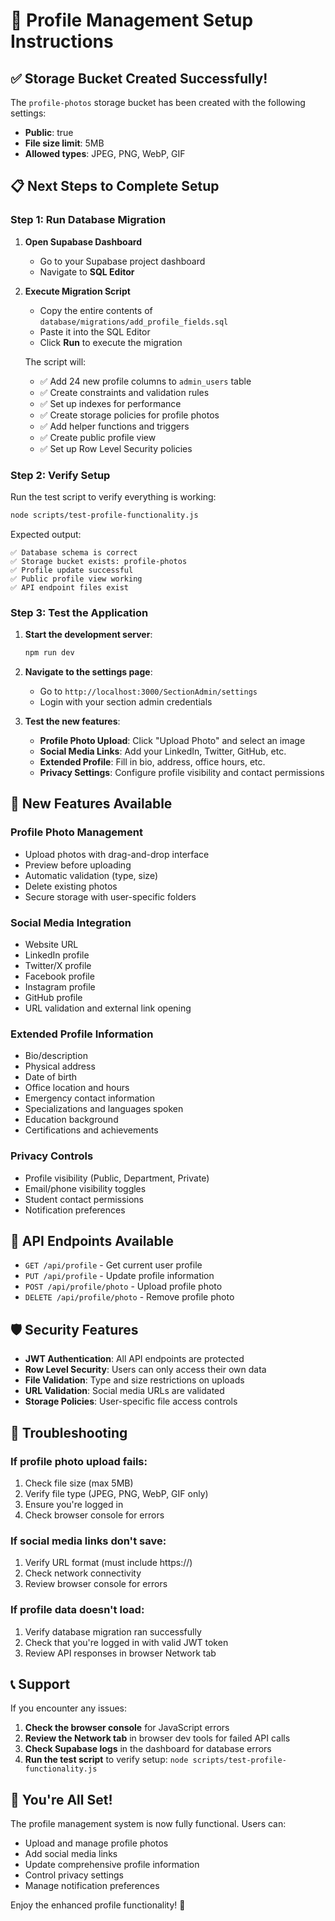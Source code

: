 # 🚀 Profile Management Setup Instructions

## ✅ Storage Bucket Created Successfully!

The `profile-photos` storage bucket has been created with the following settings:
- **Public**: true
- **File size limit**: 5MB
- **Allowed types**: JPEG, PNG, WebP, GIF

## 📋 Next Steps to Complete Setup

### Step 1: Run Database Migration

1. **Open Supabase Dashboard**
   - Go to your Supabase project dashboard
   - Navigate to **SQL Editor**

2. **Execute Migration Script**
   - Copy the entire contents of `database/migrations/add_profile_fields.sql`
   - Paste it into the SQL Editor
   - Click **Run** to execute the migration

   The script will:
   - ✅ Add 24 new profile columns to `admin_users` table
   - ✅ Create constraints and validation rules
   - ✅ Set up indexes for performance
   - ✅ Create storage policies for profile photos
   - ✅ Add helper functions and triggers
   - ✅ Create public profile view
   - ✅ Set up Row Level Security policies

### Step 2: Verify Setup

Run the test script to verify everything is working:

```bash
node scripts/test-profile-functionality.js
```

Expected output:
```
✅ Database schema is correct
✅ Storage bucket exists: profile-photos
✅ Profile update successful
✅ Public profile view working
✅ API endpoint files exist
```

### Step 3: Test the Application

1. **Start the development server**:
   ```bash
   npm run dev
   ```

2. **Navigate to the settings page**:
   - Go to `http://localhost:3000/SectionAdmin/settings`
   - Login with your section admin credentials

3. **Test the new features**:
   - **Profile Photo Upload**: Click "Upload Photo" and select an image
   - **Social Media Links**: Add your LinkedIn, Twitter, GitHub, etc.
   - **Extended Profile**: Fill in bio, address, office hours, etc.
   - **Privacy Settings**: Configure profile visibility and contact permissions

## 🎯 New Features Available

### Profile Photo Management
- Upload photos with drag-and-drop interface
- Preview before uploading
- Automatic validation (type, size)
- Delete existing photos
- Secure storage with user-specific folders

### Social Media Integration
- Website URL
- LinkedIn profile
- Twitter/X profile
- Facebook profile
- Instagram profile
- GitHub profile
- URL validation and external link opening

### Extended Profile Information
- Bio/description
- Physical address
- Date of birth
- Office location and hours
- Emergency contact information
- Specializations and languages spoken
- Education background
- Certifications and achievements

### Privacy Controls
- Profile visibility (Public, Department, Private)
- Email/phone visibility toggles
- Student contact permissions
- Notification preferences

## 🔧 API Endpoints Available

- `GET /api/profile` - Get current user profile
- `PUT /api/profile` - Update profile information
- `POST /api/profile/photo` - Upload profile photo
- `DELETE /api/profile/photo` - Remove profile photo

## 🛡️ Security Features

- **JWT Authentication**: All API endpoints are protected
- **Row Level Security**: Users can only access their own data
- **File Validation**: Type and size restrictions on uploads
- **URL Validation**: Social media URLs are validated
- **Storage Policies**: User-specific file access controls

## 🐛 Troubleshooting

### If profile photo upload fails:
1. Check file size (max 5MB)
2. Verify file type (JPEG, PNG, WebP, GIF only)
3. Ensure you're logged in
4. Check browser console for errors

### If social media links don't save:
1. Verify URL format (must include https://)
2. Check network connectivity
3. Review browser console for errors

### If profile data doesn't load:
1. Verify database migration ran successfully
2. Check that you're logged in with valid JWT token
3. Review API responses in browser Network tab

## 📞 Support

If you encounter any issues:

1. **Check the browser console** for JavaScript errors
2. **Review the Network tab** in browser dev tools for failed API calls
3. **Check Supabase logs** in the dashboard for database errors
4. **Run the test script** to verify setup: `node scripts/test-profile-functionality.js`

## 🎉 You're All Set!

The profile management system is now fully functional. Users can:
- Upload and manage profile photos
- Add social media links
- Update comprehensive profile information
- Control privacy settings
- Manage notification preferences

Enjoy the enhanced profile functionality! 🚀
